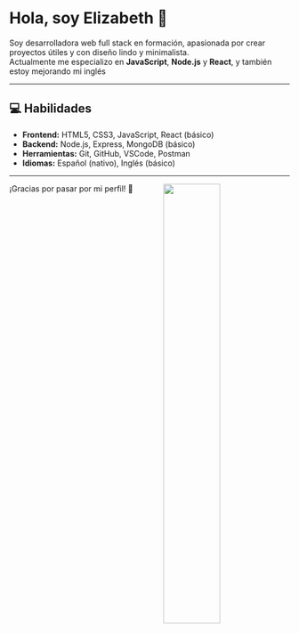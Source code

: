 # Hola, soy Elizabeth 👋

Soy desarrolladora web full stack en formación, apasionada por crear proyectos útiles y con diseño lindo y minimalista.  
Actualmente me especializo en **JavaScript**, **Node.js** y **React**, y también estoy mejorando mi inglés

---

## 💻 Habilidades

- **Frontend:** HTML5, CSS3, JavaScript, React (básico)
- **Backend:** Node.js, Express, MongoDB (básico)
- **Herramientas:** Git, GitHub, VSCode, Postman
- **Idiomas:** Español (nativo), Inglés (básico)

---

<img src="https://media.tenor.com/pPoUmi0Z1fUAAAAC/cat-pet.gif" width="45%" align="right" />

¡Gracias por pasar por mi perfil! 🌸

